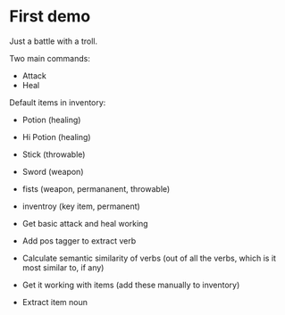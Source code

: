 First demo
=============

Just a battle with a troll.

Two main commands:
- Attack
- Heal

Default items in inventory:
- Potion (healing)
- Hi Potion (healing)
- Stick (throwable)
- Sword (weapon)
- fists (weapon, permananent, throwable)
- inventroy (key item, permanent)



- Get basic attack and heal working
- Add pos tagger to extract verb
- Calculate semantic similarity of verbs (out of all the verbs, which is it most similar to, if any)
- Get it working with items (add these manually to inventory)
- Extract item noun
